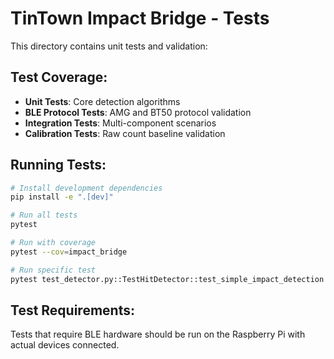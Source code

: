 # TinTown Impact Bridge - Tests

This directory contains unit tests and validation:

## Test Coverage:

- **Unit Tests**: Core detection algorithms
- **BLE Protocol Tests**: AMG and BT50 protocol validation  
- **Integration Tests**: Multi-component scenarios
- **Calibration Tests**: Raw count baseline validation

## Running Tests:

```bash
# Install development dependencies
pip install -e ".[dev]"

# Run all tests
pytest

# Run with coverage
pytest --cov=impact_bridge

# Run specific test
pytest test_detector.py::TestHitDetector::test_simple_impact_detection
```

## Test Requirements:

Tests that require BLE hardware should be run on the Raspberry Pi with actual devices connected.